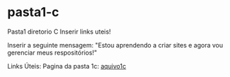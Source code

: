 # pasta1-c
 Pasta1 diretorio C
 Inserir links uteis!

Inserir a seguinte mensagem:
"Estou aprendendo a criar sites e agora vou gerenciar meus respositórios!"

Links Úteis:
Pagina da pasta 1c: <a href="arquivo1-c.html" target="_blank" rel="external">aquivo1c</a>